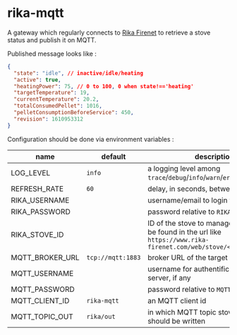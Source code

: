 # rika-mqtt

A gateway which regularly connects to [Rika Firenet](https://www.rika-firenet.com/) to retrieve a stove status and publish it on MQTT.

Published message looks like :

```json
{
  "state": "idle", // inactive/idle/heating
  "active": true,
  "heatingPower": 75, // 0 to 100, 0 when state!=='heating'
  "targetTemperature": 19,
  "currentTemperature": 20.2,
  "totalConsumedPellet": 1016,
  "pelletConsumptionBeforeService": 450,
  "revision": 1610953312
}
```

Configuration should be done via environment variables :

| name | default | description |
| ---- | ------- | ----------- |
| LOG_LEVEL | `info` | a logging level among `trace`/`debug`/`info`/`warn`/`error` |
| REFRESH_RATE | `60` | delay, in seconds, between 2 refresh |
| RIKA_USERNAME |  | username/email to login to firenet |
| RIKA_PASSWORD |  | password relative to `RIKA_USERNAME` |
| RIKA_STOVE_ID |  | ID of the stove to manage in firenet. can be found in the url like `https://www.rika-firenet.com/web/stove/<RIKA_STOVE_ID>` |
| MQTT_BROKER_URL | `tcp://mqtt:1883` | broker URL of the target MQTT server |
| MQTT_USERNAME |  | username for authentification on MQTT server, if any |
| MQTT_PASSWORD |  | password relative to `MQTT_USERNAME` |
| MQTT_CLIENT_ID | `rika-mqtt` | an MQTT client id |
| MQTT_TOPIC_OUT | `rika/out` | in which MQTT topic stove status should be written |
